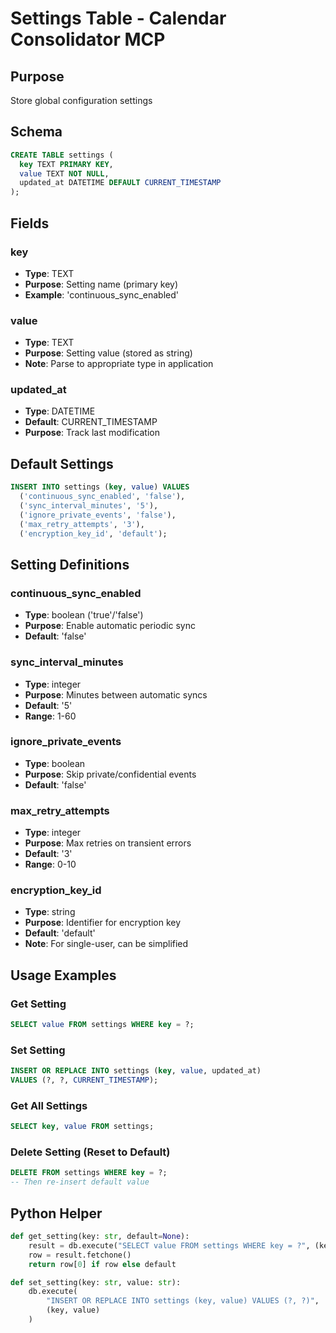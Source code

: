 # Settings Table - Calendar Consolidator MCP

## Purpose
Store global configuration settings

## Schema

```sql
CREATE TABLE settings (
  key TEXT PRIMARY KEY,
  value TEXT NOT NULL,
  updated_at DATETIME DEFAULT CURRENT_TIMESTAMP
);
```

## Fields

### key
- **Type**: TEXT
- **Purpose**: Setting name (primary key)
- **Example**: 'continuous_sync_enabled'

### value
- **Type**: TEXT
- **Purpose**: Setting value (stored as string)
- **Note**: Parse to appropriate type in application

### updated_at
- **Type**: DATETIME
- **Default**: CURRENT_TIMESTAMP
- **Purpose**: Track last modification

## Default Settings

```sql
INSERT INTO settings (key, value) VALUES
  ('continuous_sync_enabled', 'false'),
  ('sync_interval_minutes', '5'),
  ('ignore_private_events', 'false'),
  ('max_retry_attempts', '3'),
  ('encryption_key_id', 'default');
```

## Setting Definitions

### continuous_sync_enabled
- **Type**: boolean ('true'/'false')
- **Purpose**: Enable automatic periodic sync
- **Default**: 'false'

### sync_interval_minutes
- **Type**: integer
- **Purpose**: Minutes between automatic syncs
- **Default**: '5'
- **Range**: 1-60

### ignore_private_events
- **Type**: boolean
- **Purpose**: Skip private/confidential events
- **Default**: 'false'

### max_retry_attempts
- **Type**: integer
- **Purpose**: Max retries on transient errors
- **Default**: '3'
- **Range**: 0-10

### encryption_key_id
- **Type**: string
- **Purpose**: Identifier for encryption key
- **Default**: 'default'
- **Note**: For single-user, can be simplified

## Usage Examples

### Get Setting
```sql
SELECT value FROM settings WHERE key = ?;
```

### Set Setting
```sql
INSERT OR REPLACE INTO settings (key, value, updated_at)
VALUES (?, ?, CURRENT_TIMESTAMP);
```

### Get All Settings
```sql
SELECT key, value FROM settings;
```

### Delete Setting (Reset to Default)
```sql
DELETE FROM settings WHERE key = ?;
-- Then re-insert default value
```

## Python Helper

```python
def get_setting(key: str, default=None):
    result = db.execute("SELECT value FROM settings WHERE key = ?", (key,))
    row = result.fetchone()
    return row[0] if row else default

def set_setting(key: str, value: str):
    db.execute(
        "INSERT OR REPLACE INTO settings (key, value) VALUES (?, ?)",
        (key, value)
    )
```
